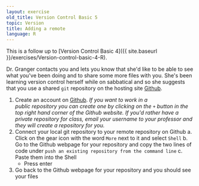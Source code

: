 ```yaml
---
layout: exercise
old_title: Version Control Basic 5
topic: Version
title: Adding a remote
language: R
---
```


This is a follow up to
[Version Control Basic 4]({{ site.baseurl }}/exercises/Version-control-basic-4-R).

Dr. Granger contacts you and lets you know that she'd like to be able to see
what you've been doing and to share some more files with you. She's been
learning version control herself while on sabbatical and so she suggests that
you use a shared `git` repository on the hosting site [Github](https://github.com).

1. Create an account on [Github](https://github.com). *If you want to work in a  
  public repository you can create one by clicking on
  the `+` button in the top right hand corner of the Github website. If you'd
  rather have a private repository for class, email your username to your
  professor and they will create a repository for you.*
2. Connect your local git repository to your remote repository on Github
    a. Click on the gear icon with the word `More` next to it and select `Shell`
    b. Go to the Github webpage for your repository and copy the two lines of
    code under `push an existing repository from the command line`
    c. Paste them into the Shell
	* Press enter
3. Go back to the Github webpage for your repository and you should see your
  files
